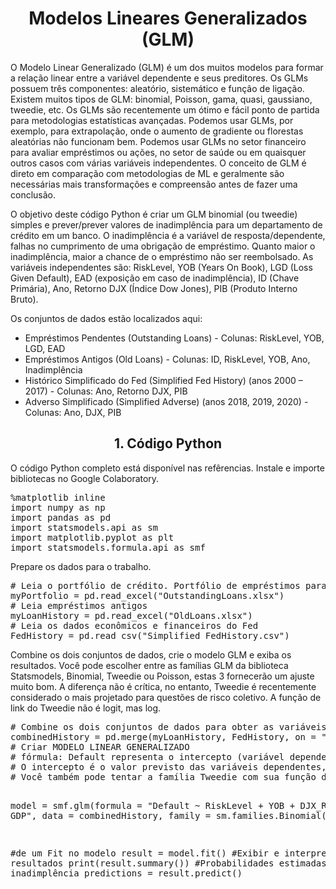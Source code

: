 <h1 align="center">Modelos Lineares Generalizados (GLM)</h1>
<p>O Modelo Linear Generalizado (GLM) é um dos muitos modelos para formar a relação linear entre a variável dependente e seus preditores. Os GLMs possuem três componentes: aleatório, sistemático e função de ligação. Existem muitos tipos de GLM: binomial, Poisson, gama, quasi, gaussiano, tweedie, etc. Os GLMs são recentemente um ótimo e fácil ponto de partida para metodologias estatísticas avançadas. Podemos usar GLMs, por exemplo, para extrapolação, onde o aumento de gradiente ou florestas aleatórias não funcionam bem. Podemos usar GLMs no setor financeiro para avaliar empréstimos ou ações, no setor de saúde ou em quaisquer outros casos com várias variáveis independentes. O conceito de GLM é direto em comparação com metodologias de ML e geralmente são necessárias mais transformações e compreensão antes de fazer uma conclusão.</p>
<p>O objetivo deste código Python é criar um GLM binomial (ou tweedie) simples e prever/prever valores de inadimplência para um departamento de crédito em um banco. O inadimplência é a variável de resposta/dependente, falhas no cumprimento de uma obrigação de empréstimo. Quanto maior o inadimplência, maior a chance de o empréstimo não ser reembolsado. As variáveis independentes são: RiskLevel, YOB (Years On Book), LGD (Loss Given Default), EAD (exposição em caso de inadimplência), ID (Chave Primária), Ano, Retorno DJX (Índice Dow Jones), PIB (Produto Interno Bruto).</p>
<p>Os conjuntos de dados estão localizados aqui:</p>
<ul>
  <li>Empréstimos Pendentes (Outstanding Loans) - Colunas: RiskLevel, YOB, LGD, EAD</li>
  <li>Empréstimos Antigos (Old Loans) - Colunas: ID, RiskLevel, YOB, Ano, Inadimplência</li>
  <li>Histórico Simplificado do Fed (Simplified Fed History) (anos 2000 – 2017) - Colunas: Ano, Retorno DJX, PIB</li>
  <li>Adverso Simplificado (Simplified Adverse) (anos 2018, 2019, 2020) - Colunas: Ano, DJX, PIB</li>
</ul>
<h2 align="center">1. Código Python</h2>
<p>O código Python completo está disponível nas refêrencias. Instale e importe bibliotecas no Google Colaboratory.</p>
<pre>
%matplotlib inline
import numpy as np
import pandas as pd
import statsmodels.api as sm
import matplotlib.pyplot as plt
import statsmodels.formula.api as smf
</pre>
<p>Prepare os dados para o trabalho.</p>
<pre>
# Leia o portfólio de crédito. Portfólio de empréstimos para teste
myPortfolio = pd.read_excel("OutstandingLoans.xlsx")
# Leia empréstimos antigos
myLoanHistory = pd.read_excel("OldLoans.xlsx")
# Leia os dados econômicos e financeiros do Fed
FedHistory = pd.read_csv("Simplified_FedHistory.csv")
</pre>
<p>Combine os dois conjuntos de dados, crie o modelo GLM e exiba os resultados. Você pode escolher entre as famílias GLM da biblioteca Statsmodels, Binomial, Tweedie ou Poisson, estas 3 fornecerão um ajuste muito bom. A diferença não é crítica, no entanto, Tweedie é recentemente considerado o mais projetado para questões de risco coletivo. A função de link do Tweedie não é logit, mas log.</p>
<pre>
# Combine os dois conjuntos de dados para obter as variáveis para os valores históricos em 1 quadro de dados
combinedHistory = pd.merge(myLoanHistory, FedHistory, on = "Year")
# Criar MODELO LINEAR GENERALIZADO
# fórmula: Default representa o intercepto (variável dependente)
# O intercepto é o valor previsto das variáveis dependentes, quando todas as variáveis independentes / Nível de risco, YOB, DJX, PIB / são 0.
# Você também pode tentar a família Tweedie com sua função de link neste caso

model = smf.glm(formula = "Default ~ RiskLevel + YOB + DJX_Return + GDP", 
                data = combinedHistory, 
                family = sm.families.Binomial())

#de um Fit no modelo
result = model.fit()
#Exibir e interpretar os resultados
print(result.summary())
#Probabilidades estimadas de inadimplência
predictions = result.predict()
</pre>
